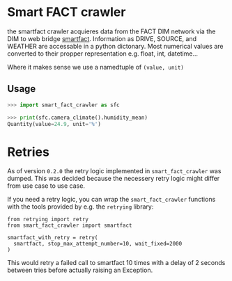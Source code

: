 # Smart FACT crawler

the smartfact crawler acquieres data from the FACT DIM network via the DIM to web bridge [smartfact](http://www.fact-project.org/smartfact/).
Information as DRIVE, SOURCE, and WEATHER are accessable in a python dictonary.
Most numerical values are converted to their propper representation  e.g. float, int, datetime...

Where it makes sense we use a namedtuple of `(value, unit)`

## Usage

```python
>>> import smart_fact_crawler as sfc

>>> print(sfc.camera_climate().humidity_mean)
Quantity(value=24.9, unit='%')
```

# Retries

As of version `0.2.0` the retry logic implemented in `smart_fact_crawler`
was dumped.
This was decided because the necessery retry logic might differ from use case
to use case.

If you need a retry logic, you can wrap the `smart_fact_crawler` functions
with the tools provided by e.g. the `retrying` library:

```
from retrying import retry
from smart_fact_crawler import smartfact

smartfact_with_retry = retry(
  smartfact, stop_max_attempt_number=10, wait_fixed=2000
)
```

This would retry a failed call to smartfact 10 times with a delay
of 2 seconds between tries before actually raising an Exception.
